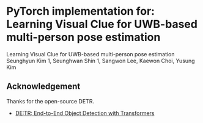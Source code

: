 # PyTorch implementation for: Learning Visual Clue for UWB-based multi-person pose estimation

Learning Visual Clue for UWB-based multi-person pose estimation
Seunghyun Kim 1, Seunghwan Shin 1, Sangwon Lee, Kaewon Choi, Yusung Kim



## Acknowledgement
Thanks for the open-source DETR.
* [DE⫶TR: End-to-End Object Detection with Transformers](https://github.com/facebookresearch/detr)
